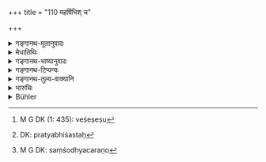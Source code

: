 +++
title = "110 महर्षिभिश् च"

+++

<details><summary>गङ्गानथ-मूलानुवादः</summary>

By the great sages, as well as by the Gods, oaths have been taken for the purposes of a case; Vasiṣṭha even swore an oath before the King Paijavana.—(110)
</details>

<details><summary>मेधातिथिः</summary>

अर्थवादो ऽयं पूर्वोक्तस्य शपथविधेः । **महर्षिभिः** सप्तर्षिप्रभृतिभिः **कार्यार्थं** संदिग्धकार्यनिर्णयार्थं **शपथाः कृताः** । अस्मिन्न् अर्थे च भगवतः कृष्णद्वैपायनस्याख्यानम् उदाहर्तव्यम् । पुष्करेषु[^८६] तेष्व् अपहारितेष्व् इतरेतरं सप्तर्षयः शेपिरे- "यस् ते हरति पुष्करं स इमां पापकृतो गतिं गच्छेत्" इत्यादि । **देवैर्** इन्द्रप्रभृतिभिः । इन्द्रो ह्य् अहिल्यां प्रत्यभिशप्तः[^८७] शापभयाद् बहुविधं शपथं चकार । **वसिष्ठश् चेति** पृथङ्निर्देशः प्राधान्यख्यापनार्थः । शपतं कृतवान् इत्य् अर्थः । उपपदाद् एव विशेषावगतेः शपतिः करोत्यर्थमात्रे वर्तते । यथा यज्ञं यजत इति स्वपोषं पुष्ट इति तथा शपथं सेप इति ज्ञेयम् । "शप उपलंभने" इति लिटि प्रथमपुरुषात्मनेपदैकवचने शेपे इति रूपम् ।


[^८७]:
     DK: pratyabhiśastaḥ


[^८६]:
     M G DK (1: 435): veśeṣeṣu

**पैजवनो** राजा बभूव । तस्मिन् काले विश्वामित्रेणाक्रुष्टो मण्डलम् अध्यगतः कामक्रोधाभ्यां संक्षुब्धाचरणो[^८८] ऽघासुरो यातुधानो ऽस्मीति शपथं गृहीतवान् । विश्वामित्रेणोक्तस् तस्य राज्ञः समक्षम् अनेनैव तत्पुत्रशतम् अशितम् एष हि रक्ष इति । ततः स उवाच । अद्यैव म्रिये यदि रक्षः स्याम् इत्य् आत्मन्य् अनिष्टाशंसनम् अत्र शपथः । पुत्रदारादिशिरःस्पर्शने एतद् अनिष्टासंशनं शपथो मन्तव्यः ॥ ८.११० ॥


[^८८]:
     M G DK: saṃśodhyacaraṇo
</details>

<details><summary>गङ्गानथ-भाष्यानुवादः</summary>

This is a commendatory supplement to the foregoing injunction of having recourse to oaths.

‘*By the great sages*’—*i.e*., by the seven sages, called ‘*Saptarṣi*,’ and the rest;—‘*oaths have been taken, for the purposes of a case*,’—*i.e*., for the purpose of arriving at a decision regarding doubtful cases.

In this connection the story recounted by the revered Kṛṣṇadvaipāyana may be cited as an example. On one occasion when their lotuses had been stolen, the seven sages swore among themselves—‘he who has stolen your lotus shall go the way of sinners,’ and so forth.

‘*By the Gods*’—Indra and the rest, also; *e.g*., when Indra was accused in relation to Ahalyā, he swore many oaths, being afraid of being cursed.

‘Vashistha’ has been mentioned separately, for the purpose of indicating his special importance;—he also swore; the term ‘oath’ itself conveying the sense of *swearing*, the verb ‘*swore*’ should be taken in the sense of ‘took’; just as we have such expressions as ‘sacrifices a sacrifice,’ ‘nourished with self-nourishment,’—so have we also the expression ‘*swore an oath*.’ ‘*Shepe*’ is the third person singular form in the Past Perfect tense of the root ‘*shap*’ to *swear*.

*Before the king Paijavanu*;—Sudās, the son of Pijavana was a king; and,
during his reign, on being accused by Viśvāmitra in the midst of an assembly, Vashistha was beset with anger and desire and took the oath with regard to his being a^(‘)demon’; in the presence of that same king he had been accused of having ‘devoured his hundred sons’ and hence being a ‘demon’; whereupon he swore—^(‘)may I die to-day, if I am a demon!’—this invoking of an undesirable contingency upon himself being what is called an ‘oath.’ In a case where people swear by laying their hands upon the head of their wife or children, the ‘oath’ consists in invoking evil upon these latter.—(110)
</details>

<details><summary>गङ्गानथ-टिप्पन्यः</summary>

‘*Paijavana*’ is another name for king Sudās, say Nārāyāṇa and Kullūka.

For the story of the seven sages, see the Mahābhārata 13.93; 13. “See
Sāyana on Ṛgveda 7.104.15, which is considered to contain the oath
sworn.”—Buhler.

This verse is quoted in *Vyavahāra-Bālambhaṭṭī* (p. 406);—and in
*Kṛtyakalpataru* (62a).
</details>

<details><summary>गङ्गानथ-तुल्य-वाक्यानि</summary>

*Nārada* (1.243, 244).—‘Of gods and sages even, the taking of oaths is
recorded. Vasiṣṭha took an oath when he was accused of having assumed
the shape of an evil spirit. The seven *Ṛṣis* resolutely took an oath
together with Indra, in order to clean themselves mutually of suspicion,
when each was suspected of having stolen lotus-fibres.’

*Śukranīti* (4.5.461).—‘Ordeals are known as *divya*, *divine*, because
they were used by the *devas*, gods, in the discrimination of difficult
cases.’
</details>

<details><summary>भारुचिः</summary>

अप्य् अन्ये महर्षयः । तथा च व्यासो "यस् ते हरति पुष्करम्" इति शपथाख्यानकं प्रोवाच । एवं च सत्यधर्मपरिहारापेक्षया —
</details>

<details><summary>Bühler</summary>

110	Both by the great sages and the gods oaths have been taken for the purpose of (deciding doubtful) matters; and Vasishtha even swore an oath before king (Sudas), the son of Pigavana.
</details>
